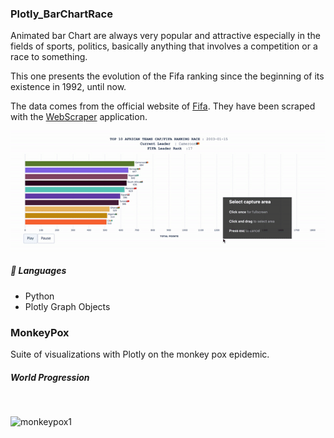 
### Plotly_BarChartRace

Animated bar Chart are always very popular and attractive especially in the fields of sports, politics, basically anything that involves a competition or a race to something.

This one presents the evolution of the Fifa ranking since the beginning of its existence in 1992, until now.

The data comes from the official website of [Fifa](https://www.fifa.com/). They have been scraped with the [WebScraper](https://chrome.google.com/webstore/detail/web-scraper-free-web-scra/jnhgnonknehpejjnehehllkliplmbmhn) application.




 <p align="center">
  <img src=https://github.com/hericlibong/Plotly_BarChartRace/blob/main/bar_chart_race_FIFA/assets/readme.gif/>
</p>


##### 🧰 Languages

* Python
* Plotly Graph Objects


### MonkeyPox 
Suite of visualizations with Plotly on the monkey pox epidemic.

##### World Progression
<br>

![monkeypox1](/assets/monkey1.png)